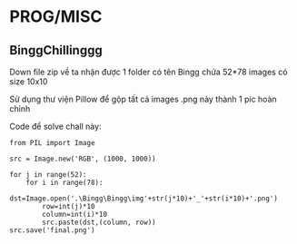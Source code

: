 # PROG/MISC

## BinggChillinggg
Down file zip về ta nhận được 1 folder có tên Bingg chứa 52*78 images có size 10x10

Sử dụng thư viện Pillow để gộp tất cả images .png này thành 1 pic hoàn chỉnh

Code để solve chall này:
```
from PIL import Image

src = Image.new('RGB', (1000, 1000))

for j in range(52):
	for i in range(78):
		dst=Image.open('.\Bingg\Bingg\img'+str(j*10)+'_'+str(i*10)+'.png')
		row=int(j)*10
		column=int(i)*10
		src.paste(dst,(column, row))
src.save('final.png')
```



